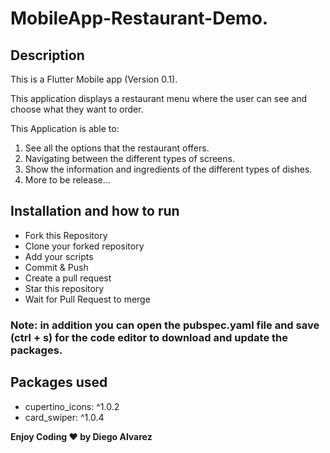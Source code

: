 # MobileApp-Restaurant-Demo.

## Description
This is a Flutter Mobile app (Version 0.1).

This application displays a restaurant menu where the user can see and choose what they want to order.

This Application is able to:

1. See all the options that the restaurant offers.
2. Navigating between the different types of screens.
3. Show the information and ingredients of the different types of dishes.
4. More to be release...

## Installation and how to run
- Fork this Repository
- Clone your forked repository
- Add your scripts
- Commit & Push
- Create a pull request
- Star this repository
- Wait for Pull Request to merge
### Note: in addition you can open the pubspec.yaml file and save (ctrl + s) for the code editor to download and update the packages.

## Packages used
- cupertino_icons: ^1.0.2
- card_swiper: ^1.0.4

**Enjoy Coding ❤ by Diego Alvarez**